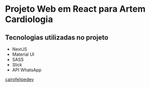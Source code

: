 # Projeto Web em React para Artem Cardiologia

## Tecnologias utilizadas no projeto

* NextJS
* Material UI
* SASS
* Slick
* API WhatsApp

[cairofelipedev](https://instagram.com/cairofelipedev)
